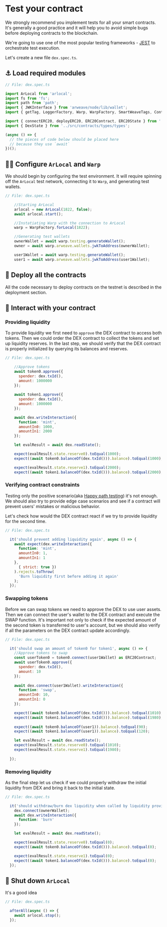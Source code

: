 # Test your contract

We strongly recommend you implement tests for all your smart contracts. It's generally a good practice and it will help you to avoid simple bugs before deploying contracts to the blockchain.

We're going to use one of the most popular testing frameworks - [JEST](https://jestjs.io/) to orchestrate test execution. 



Let's create a new file `dex.spec.ts`.

## ⚓ Load required modules

```javascript
// File: dex.spec.ts

import ArLocal from 'arlocal';
import fs from 'fs';
import path from 'path';
import { JWKInterface } from 'arweave/node/lib/wallet';
import { getTag, LoggerFactory, Warp, WarpFactory, SmartWeaveTags, Contract, EvalStateResult } from 'warp-contracts';

import { connectERC20, deployERC20, ERC20Contract, ERC20State } from '../erc20/bindings/erc20-js-binding';
import { DexState } from '../src/contracts/types/types';

(async () => {
  // the pieces of code below should be placed here
  // because they use `await`
})();
```

## 🧑‍🔧 Configure `ArLocal` and `Warp`

We should begin by configuring the test environment. It will require spinning off the `ArLocal` test network, connecting it to `Warp`, and generating test wallets.

```javascript
// File: dex.spec.ts

    //Starting ArLocal
    arlocal = new ArLocal(1822, false);
    await arlocal.start();

    //Instatiating Warp with the connection to ArLocal
    warp = WarpFactory.forLocal(1822);

    //Generating test wallets
    ownerWallet = await warp.testing.generateWallet();
    owner = await warp.arweave.wallets.jwkToAddress(ownerWallet);

    user1Wallet = await warp.testing.generateWallet();
    user1 = await warp.arweave.wallets.jwkToAddress(user1Wallet);
```

## 🔧 Deploy all the contracts

All the code necessary to deploy contracts on the testnet is described in the deployment section.

## 🤏 Interact with your contract

### Providing liquidity

To provide liquidity we first need to `approve` the DEX contract to access both tokens. Then we could order the DEX contract to collect the tokens and set up liquidity reserves. In the last step, we should verify that the DEX contract is properly initialized by querying its balances and reserves. 

```javascript
// File: dex.spec.ts

    //Approve tokens
    await token0.approve({
      spender: dex.txId(),
      amount: 1000000
    });
    
    await token1.approve({
      spender: dex.txId(),
      amount: 1000000
    });

    await dex.writeInteraction({
      function: 'mint',
      amountIn0: 1000,
      amountIn1: 2000
    });

    let evalResult = await dex.readState();

    expect(evalResult.state.reserve0).toEqual(1000);
    expect((await token0.balanceOf(dex.txId())).balance).toEqual(1000);

    expect(evalResult.state.reserve1).toEqual(2000);
    expect((await token1.balanceOf(dex.txId())).balance).toEqual(2000);
```

### Verifying contract constraints

Testing only the positive scenario(aka [Happy path testing](https://en.wikipedia.org/wiki/Happy_path)) it's not enough. We should also try to provide edge case scenarios and see if a contract will prevent users' mistakes or malicious behavior. 

Let's check how would the DEX contract react if we try to provide liquidity for the second time. 

```javascript
// File: dex.spec.ts

  it('should prevent adding liquidity again', async () => {
    await expect(dex.writeInteraction({
      function: 'mint',
      amountIn0: 1,
      amountIn1: 1
    },
      { strict: true })
    ).rejects.toThrow(
      'Burn liquidity first before adding it again'  
    );
  });
```

### Swapping tokens

Before we can swap tokens we need to approve the DEX to use user assets. Then we can connect the user's wallet to the DEX contract and execute the SWAP function. It's important not only to check if the expected amount of the second token is transferred to user's account, but we should also verify if all the parameters on the DEX contract update accordingly. 

```javascript
// File: dex.spec.ts

  it('should swap an amount of token0 for token1', async () => {
    //Approve tokens to swap
    const userToken0 = token0.connect(user1Wallet) as ERC20Contract;
    await userToken0.approve({
      spender: dex.txId(),
      amount: 10
    });
    
    await dex.connect(user1Wallet).writeInteraction({
      function: 'swap',
      amountIn0: 10,
      amountIn1: 0
    });

    expect((await token0.balanceOf(dex.txId())).balance).toEqual(1010);
    expect((await token1.balanceOf(dex.txId())).balance).toEqual(1980);
    
    expect((await token0.balanceOf(user1)).balance).toEqual(90);
    expect((await token1.balanceOf(user1)).balance).toEqual(120);

    let evalResult = await dex.readState();
    expect(evalResult.state.reserve0).toEqual(1010);
    expect(evalResult.state.reserve1).toEqual(1980);
   
  });
```

### Removing liquidity

As the final step let us check if we could properly withdraw the initial liquidity from DEX and bring it back to the initial state. 

```javascript
// File: dex.spec.ts

  it('should withdraw/burn dex liquidity when called by liquidity provider', async () => {
    dex.connect(ownerWallet);
    await dex.writeInteraction({
      function: 'burn'
    });    

    let evalResult = await dex.readState();

    expect(evalResult.state.reserve0).toEqual(0);
    expect((await token0.balanceOf(dex.txId())).balance).toEqual(0);

    expect(evalResult.state.reserve1).toEqual(0);
    expect((await token1.balanceOf(dex.txId())).balance).toEqual(0);   
  });
```





## 🛑 Shut down `ArLocal`

It's a good idea

```javascript
// File: dex.spec.ts

  afterAll(async () => {
    await arlocal.stop();
  });
```
